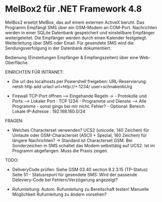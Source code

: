 ﻿# MelBox2 für .NET Framework 4.8

MelBox2 ersetzt MelBox, das auf einem externen ActiveX beruht.
Das Programm Empfängt SMS über ein GSM-Modem an COM-Port.
Nachrichten werden in einer SQLite Datenbank gespeichert und einstellbare Empfänger weitergeleitet.
Die Empfänger werden durch einen Kalender festgelegt. Weiterleitung über SMS oder Email. 
Für gesendete SMS wird die Sendungsverfolgung in der Datenbank dokumentiert.

Bedienung (Einstellungen Empfänger & Empfangszeiten) über eine Web-Oberfläche.

EINRICHTEN FÜR INTRANET:
-	Die url des localhosts per Powershell freigeben:
	URL-Reservierung:
	netsh http add urlacl url=http://+:1234/ user=schnakenbUrg

-	Firewall TCP-Port öffnen --> Eingehande Regeln -> 
									- Protokolle und Ports	--> Lokaler Port : TCP 1234
									- Programme und Dienste --> Alle Programme - sonst gings bei mir nicht. Fehler?
									- Optional: Bereich Lokale IP-Adresse : 192.168.160.0/24

FRAGEN:
-	Welches Characterset verwenden? UCS2 (unicode, 140 Zeichen) für Umlaute oder GSM-Characterset (ASCII + Spezial, 160 Zeichen) für längere Nachrichten?
	-> Standard ist Characterset GSM. Bei Sonderzeichen in SMS schaltet das Modem selbsttätig auf UCS2. Ist im Programm abgefangen. Muss die Praxis zeigen.

TODO: 
-	DeliveryCode prüfen: Siehe GSM 03.40 section 9.2.3.15 (TP-Status) Seite 51
		- Statusreport für gesendete SMS: Wird der passende Deleviery-Code bei Fehlern/Verzögerung angezeigt?

-	Rufumleitung:	Autom. Rufumleitung zu Bereitschaft testen! 
					Manuelle Möglichkeit Rufumleitung zu ändern vorsehen?